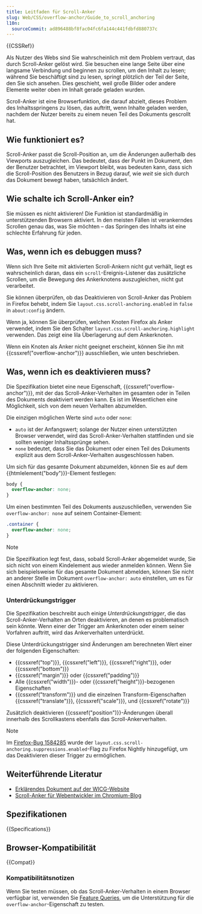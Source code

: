 ```yaml
---
title: Leitfaden für Scroll-Anker
slug: Web/CSS/overflow-anchor/Guide_to_scroll_anchoring
l10n:
  sourceCommit: ad896488bf8fac04fc6fa144c441fdbfd880737c
---
```


{{CSSRef}}

Als Nutzer des Webs sind Sie wahrscheinlich mit dem Problem vertraut, das durch Scroll-Anker gelöst wird. Sie besuchen eine lange Seite über eine langsame Verbindung und beginnen zu scrollen, um den Inhalt zu lesen; während Sie beschäftigt sind zu lesen, springt plötzlich der Teil der Seite, den Sie sich ansehen. Dies geschieht, weil große Bilder oder andere Elemente weiter oben im Inhalt gerade geladen wurden.

Scroll-Anker ist eine Browserfunktion, die darauf abzielt, dieses Problem des Inhaltsspringens zu lösen, das auftritt, wenn Inhalte geladen werden, nachdem der Nutzer bereits zu einem neuen Teil des Dokuments gescrollt hat.

## Wie funktioniert es?

Scroll-Anker passt die Scroll-Position an, um die Änderungen außerhalb des Viewports auszugleichen. Das bedeutet, dass der Punkt im Dokument, den der Benutzer betrachtet, im Viewport bleibt, was bedeuten kann, dass sich die Scroll-Position des Benutzers in Bezug darauf, wie _weit_ sie sich durch das Dokument bewegt haben, tatsächlich ändert.

## Wie schalte ich Scroll-Anker ein?

Sie müssen es nicht aktivieren! Die Funktion ist standardmäßig in unterstützenden Browsern aktiviert. In den meisten Fällen ist verankerndes Scrollen genau das, was Sie möchten – das Springen des Inhalts ist eine schlechte Erfahrung für jeden.

## Was, wenn ich es debuggen muss?

Wenn sich Ihre Seite mit aktivierten Scroll-Ankern nicht gut verhält, liegt es wahrscheinlich daran, dass ein `scroll`-Ereignis-Listener das zusätzliche Scrollen, um die Bewegung des Ankerknotens auszugleichen, nicht gut verarbeitet.

Sie können überprüfen, ob das Deaktivieren von Scroll-Anker das Problem in Firefox behebt, indem Sie `layout.css.scroll-anchoring.enabled` in `false` in `about:config` ändern.

Wenn ja, können Sie überprüfen, welchen Knoten Firefox als Anker verwendet, indem Sie den Schalter `layout.css.scroll-anchoring.highlight` verwenden. Das zeigt eine lila Überlagerung auf dem Ankerknoten.

Wenn ein Knoten als Anker nicht geeignet erscheint, können Sie ihn mit {{cssxref("overflow-anchor")}} ausschließen, wie unten beschrieben.

## Was, wenn ich es deaktivieren muss?

Die Spezifikation bietet eine neue Eigenschaft, {{cssxref("overflow-anchor")}}, mit der das Scroll-Anker-Verhalten im gesamten oder in Teilen des Dokuments deaktiviert werden kann. Es ist im Wesentlichen eine Möglichkeit, sich von dem neuen Verhalten abzumelden.

Die einzigen möglichen Werte sind `auto` oder `none`:

- `auto` ist der Anfangswert; solange der Nutzer einen unterstützten Browser verwendet, wird das Scroll-Anker-Verhalten stattfinden und sie sollten weniger Inhaltssprünge sehen.
- `none` bedeutet, dass Sie das Dokument oder einen Teil des Dokuments explizit aus dem Scroll-Anker-Verhalten ausgeschlossen haben.

Um sich für das gesamte Dokument abzumelden, können Sie es auf dem {{htmlelement("body")}}-Element festlegen:

```css
body {
  overflow-anchor: none;
}
```

Um einen bestimmten Teil des Dokuments auszuschließen, verwenden Sie `overflow-anchor: none` auf seinem Container-Element:

```css
.container {
  overflow-anchor: none;
}
```

> [!NOTE]
> Die Spezifikation legt fest, dass, sobald Scroll-Anker abgemeldet wurde, Sie sich nicht von einem Kindelement aus wieder anmelden können. Wenn Sie sich beispielsweise für das gesamte Dokument abmelden, können Sie nicht an anderer Stelle im Dokument `overflow-anchor: auto` einstellen, um es für einen Abschnitt wieder zu aktivieren.

### Unterdrückungstrigger

Die Spezifikation beschreibt auch einige _Unterdrückungstrigger_, die das Scroll-Anker-Verhalten an Orten deaktivieren, an denen es problematisch sein könnte. Wenn einer der Trigger am Ankerknoten oder einem seiner Vorfahren auftritt, wird das Ankerverhalten unterdrückt.

Diese Unterdrückungstrigger sind Änderungen am berechneten Wert einer der folgenden Eigenschaften:

- {{cssxref("top")}}, {{cssxref("left")}}, {{cssxref("right")}}, oder {{cssxref("bottom")}}
- {{cssxref("margin")}} oder {{cssxref("padding")}}
- Alle {{cssxref("width")}}- oder {{cssxref("height")}}-bezogenen Eigenschaften
- {{cssxref("transform")}} und die einzelnen Transform-Eigenschaften {{cssxref("translate")}}, {{cssxref("scale")}}, und {{cssxref("rotate")}}

Zusätzlich deaktivieren {{cssxref("position")}}-Änderungen überall innerhalb des Scrollkastens ebenfalls das Scroll-Ankerverhalten.

> [!NOTE]
> Im [Firefox-Bug 1584285](https://bugzil.la/1584285) wurde der `layout.css.scroll-anchoring.suppressions.enabled`-Flag zu Firefox Nightly hinzugefügt, um das Deaktivieren dieser Trigger zu ermöglichen.

## Weiterführende Literatur

- [Erklärendes Dokument auf der WICG-Website](https://github.com/WICG/ScrollAnchoring/blob/master/explainer.md)
- [Scroll-Anker für Webentwickler im Chromium-Blog](https://blog.chromium.org/2017/04/scroll-anchoring-for-web-developers.html)

## Spezifikationen

{{Specifications}}

## Browser-Kompatibilität

{{Compat}}

### Kompatibilitätsnotizen

Wenn Sie testen müssen, ob das Scroll-Anker-Verhalten in einem Browser verfügbar ist, verwenden Sie [Feature Queries](/de/docs/Web/CSS/@supports), um die Unterstützung für die `overflow-anchor`-Eigenschaft zu testen.
